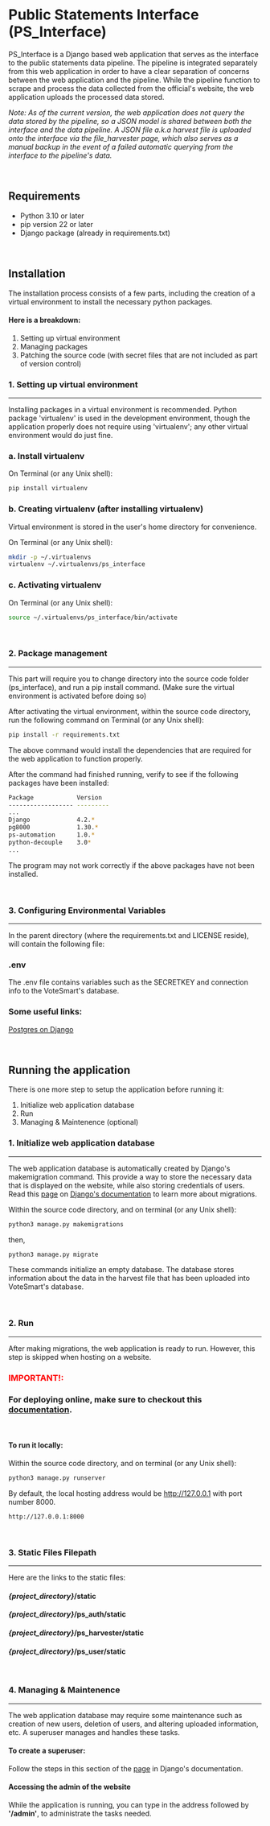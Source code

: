 Public Statements Interface (PS_Interface)
==========================================

PS_Interface is a Django based web application that serves as the interface to the public statements data pipeline. The pipeline is integrated separately from this web application in order to have a clear separation of concerns between the web application and the pipeline. While the pipeline function to scrape and process the data collected from the official's website, the web application uploads the processed data stored. 

_Note: As of the current version, the web application does not query the data stored by the pipeline, so a JSON model is shared between both the interface and the data pipeline. A JSON file a.k.a harvest file is uploaded onto the interface via the file_harvester page, which also serves as a manual backup in the event of a failed automatic querying from the interface to the pipeline's data._

<br>

## Requirements
- Python 3.10 or later
- pip version 22 or later
- Django package (already in requirements.txt)

<br>

## Installation
The installation process consists of a few parts, including the creation of a virtual environment to install the necessary python packages. 

#### Here is a breakdown:
1. Setting up virtual environment
2. Managing packages
3. Patching the source code (with secret files that are not included as part of version control)


### 1. Setting up virtual environment
-------------------------------------
Installing packages in a virtual environment is recommended. Python package 'virtualenv' is used in the development environment, though the application properly does not require using 'virtualenv'; any other virtual environment would do just fine.
### a. Install virtualenv

On Terminal (or any Unix shell):
```sh
pip install virtualenv
```

### b. Creating virtualenv (after installing virtualenv)

Virtual environment is stored in the user's home directory for convenience.

On Terminal (or any Unix shell):
```sh
mkdir -p ~/.virtualenvs
virtualenv ~/.virtualenvs/ps_interface
```

### c. Activating virtualenv

On Terminal (or any Unix shell):
```sh
source ~/.virtualenvs/ps_interface/bin/activate
```

<br>

### 2. Package management
-------------------------
This part will require you to change directory into the source code folder (ps_interface), and run a pip install command. (Make sure the virtual environment is activated before doing so)

After activating the virtual environment, within the source code directory, run the following command on Terminal (or any Unix shell):

```sh
pip install -r requirements.txt
```

The above command would install the dependencies that are required for the web application to function properly.


After the command had finished running, verify to see if the following packages have been installed:

```sh
Package            Version
------------------ ---------
...
Django             4.2.*
pg8000             1.30.*
ps-automation      1.0.*
python-decouple    3.0*
...
```

The program may not work correctly if the above packages have not been installed.

<br>

### 3. Configuring Environmental Variables
--------------------------------------
In the parent directory (where the requirements.txt and LICENSE reside), will contain the following file:

### .env

The .env file contains variables such as the SECRETKEY and connection info to the VoteSmart's database.

### Some useful links:

[Postgres on Django](https://docs.djangoproject.com/en/4.2/ref/databases/#postgresql-connection-settings)


<br>

## Running the application

There is one more step to setup the application before running it:

1. Initialize web application database
2. Run
3. Managing & Maintenence (optional)


### 1. Initialize web application database
------------------------------------------
The web application database is automatically created by Django's makemigration command. This provide a way to store the necessary data that is displayed on the website, while also storing credentials of users. Read this [page](https://docs.djangoproject.com/en/4.2/topics/migrations) on [Django's documentation](https://www.djangoproject.com/) to learn more about migrations.

Within the source code directory, and on terminal (or any Unix shell):

```sh
python3 manage.py makemigrations
```

then,

```sh
python3 manage.py migrate
```

These commands initialize an empty database. The database stores information about the data in the harvest file that has been uploaded into VoteSmart's database.

<br>

### 2. Run
----------
After making migrations, the web application is ready to run. However, this step is skipped when hosting on a website.

### <span style="color:red">IMPORTANT!:<span>
### For deploying online, make sure to checkout this [documentation](https://docs.djangoproject.com/en/4.2/howto/deployment/checklist/).
<br>

#### To run it locally:
Within the source code directory, and on terminal (or any Unix shell):

```sh
python3 manage.py runserver
```

By default, the local hosting address would be http://127.0.0.1 with port number 8000.

```url
http://127.0.0.1:8000
```

<br>

### 3. Static Files Filepath
-----------------------------

Here are the links to the static files:

#### *{project_directory}*/static
#### *{project_directory}*/ps_auth/static
#### *{project_directory}*/ps_harvester/static
#### *{project_directory}*/ps_user/static

<br>


### 4. Managing & Maintenence
----------------------------------------
The web application database may require some maintenance such as creation of new users, deletion of users, and altering uploaded information, etc. A superuser manages and handles these tasks. 

#### To create a superuser:
Follow the steps in this section of the [page](https://docs.djangoproject.com/en/4.2/topics/auth/default/#creating-superusers) in Django's documentation.


#### Accessing the admin of the website
While the application is running, you can type in the address followed by **'/admin'**, to administrate the tasks needed.